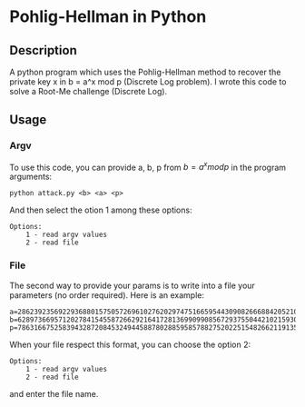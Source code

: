 # Pohlig-Hellman in Python
## Description
A python program which uses the Pohlig-Hellman method to recover the private key x in b = a^x mod p (Discrete Log problem). 
I wrote this code to solve a Root-Me challenge (Discrete Log).


## Usage
### Argv
To use this code, you can provide a, b, p from $b = a^x mod p$ in the program arguments:
```
python attack.py <b> <a> <p>
```
And then select the otion 1 among these options:
```
Options:
	1 - read argv values
	2 - read file
```
### File
The second way to provide your params is to write into a file your parameters (no order required).
Here is an example:
```
a=2862392356922936880157505726961027620297475166595443090826668842052108260396755078180089295033677131286733784955854335672518017968622162153227778875458650593
b=6289736695712027841545587266292164172813699099085672937550442102159309081155467550411414088175729823598108452032137447608687929628597035278365152781494883808
p=7863166752583943287208453249445887802885958578827520225154826621191353388988908983484279021978114049838254701703424499688950361788140197906625796305008451719
```
When your file respect this format, you can choose the option 2:
```
Options:
	1 - read argv values
	2 - read file
```
and enter the file name.
